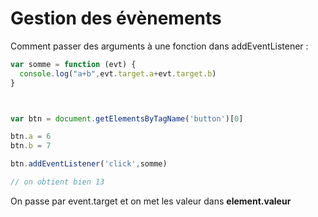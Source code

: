 # Gestion des évènements

Comment passer des arguments à une fonction dans addEventListener :

```javascript
var somme = function (evt) {
  console.log("a+b",evt.target.a+evt.target.b)
}



var btn = document.getElementsByTagName('button')[0]

btn.a = 6
btn.b = 7

btn.addEventListener('click',somme)

// on obtient bien 13

```

On passe par event.target et on met les valeur dans __element.valeur__



